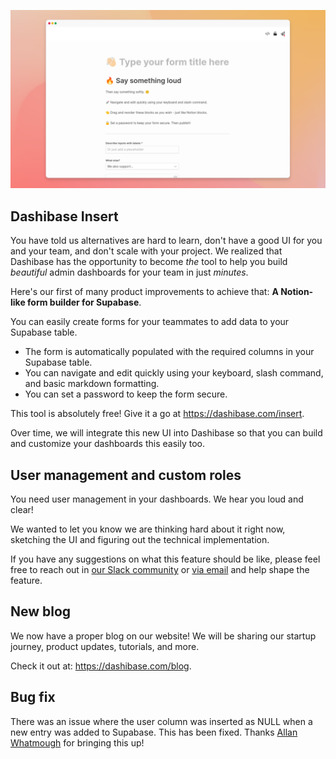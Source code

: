 ![Dashibase Insert](../assets/dashibase-insert.png)

## Dashibase Insert

You have told us alternatives are hard to learn, don't have a good UI for you and your team, and don't scale with your project. We realized that Dashibase has the opportunity to become _the_ tool to help you build _beautiful_ admin dashboards for your team in just _minutes_. 

Here's our first of many product improvements to achieve that: **A Notion-like form builder for Supabase**.

You can easily create forms for your teammates to add data to your Supabase table.

- The form is automatically populated with the required columns in your Supabase table.
- You can navigate and edit quickly using your keyboard, slash command, and basic markdown formatting.
- You can set a password to keep the form secure.

This tool is absolutely free! Give it a go at https://dashibase.com/insert. 

Over time, we will integrate this new UI into Dashibase so that you can build and customize your dashboards this easily too.

## User management and custom roles

You need user management in your dashboards. We hear you loud and clear! 

We wanted to let you know we are thinking hard about it right now, sketching the UI and figuring out the technical implementation.

If you have any suggestions on what this feature should be like, please feel free to reach out in [our Slack community](https://join.slack.com/t/dashibase-community/shared_invite/zt-180rycyqv-ifRwyiQAiXUlBBVxgxQE7g) or [via email](mailto:sk@dashibase.com) and help shape the feature.

## New blog

We now have a proper blog on our website! We will be sharing our startup journey, product updates, tutorials, and more.

Check it out at: https://dashibase.com/blog.

## Bug fix

There was an issue where the user column was inserted as NULL when a new entry was added to Supabase. This has been fixed. Thanks [Allan Whatmough](https://www.linkedin.com/in/allanwhatmough/?originalSubdomain=au) for bringing this up! 
